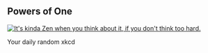 ## Powers of One
[![It's kinda Zen when you think about it, if you don't think too hard.](https://imgs.xkcd.com/comics/powers_of_one.png)](https://xkcd.com/271/ "It's kinda Zen when you think about it, if you don't think too hard.")

Your daily random xkcd
